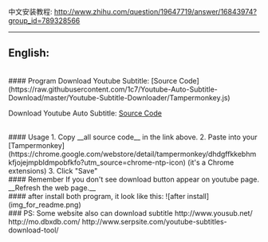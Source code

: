 

中文安装教程:  http://www.zhihu.com/question/19647719/answer/16843974?group_id=789328566


---


## English:

<br>
#### Program
Download Youtube Subtitle: [Source Code](https://raw.githubusercontent.com/1c7/Youtube-Auto-Subtitle-Download/master/Youtube-Subtitle-Downloader/Tampermonkey.js)
 

Download Youtube Auto Subtitle: [Source Code](https://raw.githubusercontent.com/1c7/Youtube-Auto-Subtitle-Download/master/Youtube-Auto-Subtitle-Downloader/Tampermonkey.js)  


<br>
#### Usage
1. Copy __all source code__ in the link above.
2. Paste into your [Tampermonkey](https://chrome.google.com/webstore/detail/tampermonkey/dhdgffkkebhmkfjojejmpbldmpobfkfo?utm_source=chrome-ntp-icon) (it's a Chrome extensions) 
3. Click "Save"

<br>
#### Remember  
If you don't see download button appear on youtube page.   
__Refresh the web page.__


<br>
#### after install both program, it look like this:  
![after install](img_for_readme.png)    




<br>
### PS: Some website also can download subtitle
http://www.yousub.net/  
http://mo.dbxdb.com/  
http://www.serpsite.com/youtube-subtitles-download-tool/ 


